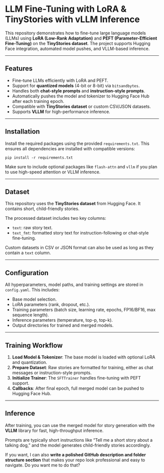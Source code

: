 # LLM Fine-Tuning with LoRA & TinyStories with vLLM Inference

This repository demonstrates how to fine-tune large language models (LLMs) using **LoRA (Low-Rank Adaptation)** and **PEFT (Parameter-Efficient Fine-Tuning)** on the **TinyStories dataset**. The project supports Hugging Face integration, automated model pushes, and VLLM-based inference.

---

## Features

* Fine-tune LLMs efficiently with LoRA and PEFT.
* Support for **quantized models** (4-bit or 8-bit) via `bitsandbytes`.
* Handles both **chat-style prompts** and **instruction-style prompts**.
* Automatically pushes the model and tokenizer to Hugging Face Hub after each training epoch.
* Compatible with **TinyStories dataset** or custom CSV/JSON datasets.
* Supports **VLLM** for high-performance inference.

---

## Installation

Install the required packages using the provided `requirements.txt`. This ensures all dependencies are installed with compatible versions:

```
pip install -r requirements.txt
```

Make sure to include optional packages like `flash-attn` and `vllm` if you plan to use high-speed attention or VLLM inference.

---

## Dataset

This repository uses the **TinyStories dataset** from Hugging Face. It contains short, child-friendly stories.

The processed dataset includes two key columns:

* `text`: raw story text.
* `text_fmt`: formatted story text for instruction-following or chat-style fine-tuning.

Custom datasets in CSV or JSON format can also be used as long as they contain a `text` column.

---

## Configuration

All hyperparameters, model paths, and training settings are stored in `config.yaml`. This includes:

* Base model selection.
* LoRA parameters (rank, dropout, etc.).
* Training parameters (batch size, learning rate, epochs, FP16/BF16, max sequence length).
* Inference parameters (temperature, top-p, top-k).
* Output directories for trained and merged models.

---

## Training Workflow

1. **Load Model & Tokenizer**: The base model is loaded with optional LoRA and quantization.
2. **Prepare Dataset**: Raw stories are formatted for training, either as chat messages or instruction-style prompts.
3. **Initialize Trainer**: The `SFTTrainer` handles fine-tuning with PEFT support.
4. **Callbacks**: After final epoch, full merged model can be pushed to Hugging Face Hub.

---

## Inference

After training, you can use the merged model for story generation with the **VLLM** library for fast, high-throughput inference.

Prompts are typically short instructions like “Tell me a short story about a talking dog,” and the model generates child-friendly stories accordingly.



If you want, I can also **write a polished GitHub description and folder structure section** that makes your repo look professional and easy to navigate. Do you want me to do that?

